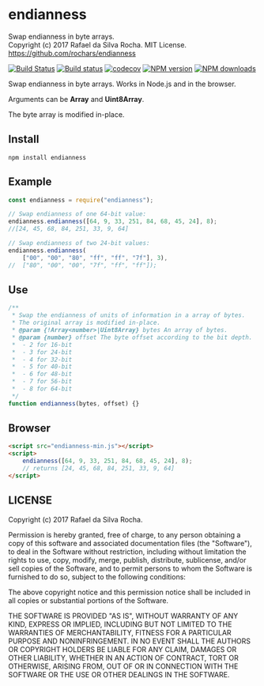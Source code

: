 # endianness
Swap endianness in byte arrays.  
Copyright (c) 2017 Rafael da Silva Rocha. MIT License.
https://github.com/rochars/endianness

[![Build Status](https://travis-ci.org/rochars/endianness.svg?branch=master)](https://travis-ci.org/rochars/endianness) [![Build status](https://ci.appveyor.com/api/projects/status/e5r0tc303hueqq8e?svg=true)](https://ci.appveyor.com/project/rochars/endianness) [![codecov](https://codecov.io/gh/rochars/endianness/branch/master/graph/badge.svg)](https://codecov.io/gh/rochars/endianness) [![NPM version](https://img.shields.io/npm/v/endianness.svg?style=flat)](https://www.npmjs.com/package/endianness) [![NPM downloads](https://img.shields.io/npm/dm/endianness.svg?style=flat)](https://www.npmjs.com/package/endianness)

Swap endianness in byte arrays. Works in Node.js and in the browser.

Arguments can be **Array** and **Uint8Array**.

The byte array is modified in-place.

## Install
```
npm install endianness
```

## Example
```javascript
const endianness = require("endianness");

// Swap endianness of one 64-bit value:
endianness.endianness([64, 9, 33, 251, 84, 68, 45, 24], 8);
//[24, 45, 68, 84, 251, 33, 9, 64]

// Swap endianness of two 24-bit values:
endianness.endianness(
    ["00", "00", "80", "ff", "ff", "7f"], 3),
//  ["80", "00", "00", "7f", "ff", "ff"]);
```

## Use
```javascript
/**
 * Swap the endianness of units of information in a array of bytes.
 * The original array is modified in-place.
 * @param {!Array<number>|Uint8Array} bytes An array of bytes.
 * @param {number} offset The byte offset according to the bit depth.
 *  - 2 for 16-bit
 *  - 3 for 24-bit
 *  - 4 for 32-bit
 *  - 5 for 40-bit
 *  - 6 for 48-bit
 *  - 7 for 56-bit
 *  - 8 for 64-bit
 */
function endianness(bytes, offset) {}
```

## Browser
```html
<script src="endianness-min.js"></script>
<script>
    endianness([64, 9, 33, 251, 84, 68, 45, 24], 8);
    // returns [24, 45, 68, 84, 251, 33, 9, 64]
</script>
```

## LICENSE
Copyright (c) 2017 Rafael da Silva Rocha.

Permission is hereby granted, free of charge, to any person obtaining
a copy of this software and associated documentation files (the
"Software"), to deal in the Software without restriction, including
without limitation the rights to use, copy, modify, merge, publish,
distribute, sublicense, and/or sell copies of the Software, and to
permit persons to whom the Software is furnished to do so, subject to
the following conditions:

The above copyright notice and this permission notice shall be
included in all copies or substantial portions of the Software.

THE SOFTWARE IS PROVIDED "AS IS", WITHOUT WARRANTY OF ANY KIND,
EXPRESS OR IMPLIED, INCLUDING BUT NOT LIMITED TO THE WARRANTIES OF
MERCHANTABILITY, FITNESS FOR A PARTICULAR PURPOSE AND
NONINFRINGEMENT. IN NO EVENT SHALL THE AUTHORS OR COPYRIGHT HOLDERS BE
LIABLE FOR ANY CLAIM, DAMAGES OR OTHER LIABILITY, WHETHER IN AN ACTION
OF CONTRACT, TORT OR OTHERWISE, ARISING FROM, OUT OF OR IN CONNECTION
WITH THE SOFTWARE OR THE USE OR OTHER DEALINGS IN THE SOFTWARE.

